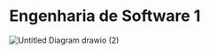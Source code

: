 
# Engenharia de Software 1
![Untitled Diagram drawio (2)](https://user-images.githubusercontent.com/86848721/158173684-236ac688-c592-45b1-a058-d9e13f630ae2.png)
